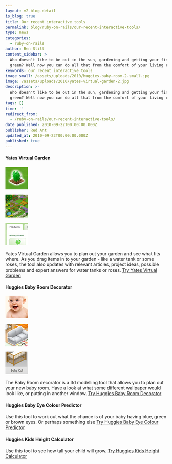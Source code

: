 ```yaml
---
layout: v2-blog-detail
is_blog: true
title: Our recent interactive tools
permalink: blog/ruby-on-rails/our-recent-interactive-tools/
type: news
categories:
  - ruby-on-rails
author: Ben Still
content_sidebar: >
  Who doesn't like to be out in the sun, gardening and getting your fingers all
  green? Well now you can do all that from the comfort of your living room!
keywords: our recent interactive tools
image_small: /assets/uploads/2010/huggies-baby-room-2-small.jpg
image: /assets/uploads/2010/yates-virtual-garden-2.jpg
description: >-
  Who doesn't like to be out in the sun, gardening and getting your fingers all
  green? Well now you can do all that from the comfort of your living room!
tags: []
time: ''
redirect_from:
  - /ruby-on-rails/our-recent-interactive-tools/
date_published: 2010-09-22T00:00:00.000Z
publisher: Red Ant
updated_at: 2010-09-22T00:00:00.000Z
published: true
---
```


#### Yates Virtual Garden

![Example 1](/assets/uploads/2010/yates-virtual-garden-1-thumb.jpg)

![Example 2](/assets/uploads/2010/yates-virtual-garden-2-thumb.jpg)

![Example 3](/assets/uploads/2010/yates-virtual-garden-3-thumb.jpg)

Yates Virtual Garden allows you to plan out your garden and see what fits where. As you drag items in to your garden - like a water tank or some roses, the tool also updates with relevant articles, project ideas, possible problems and expert answers for water tanks or roses. [Try Yates Virtual Garden](http://www.yates.com.au/garden-club/virtual-garden/)

#### Huggies Baby Room Decorator

![Example 1](/assets/uploads/2010/huggies-baby-room-1-thumb.jpg)

![Example 2](/assets/uploads/2010/huggies-baby-room-2-thumb.jpg)

![Example 3](/assets/uploads/2010/huggies-baby-room-3-thumb.jpg)

The Baby Room decorator is a 3d modelling tool that allows you to plan out your new baby room. Have a look at what some different wallpaper would look like, or putting in another window. [Try Huggies Baby Room Decorator](http://www.huggies.com.au/pregnancy/baby-nursery/baby-room-decorator)

#### Huggies Baby Eye Colour Predictor

Use this tool to work out what the chance is of your baby having blue, green or brown eyes. Or perhaps something else [Try Huggies Baby Eye Colour Predictor](https://www.huggies.com.au/pregnancy/early-stages/eye-colour)

#### Huggies Kids Height Calculator

Use this tool to see how tall your child will grow. [Try Huggies Kids Height Calculator](https://www.huggies.com.au/pregnancy/early-stages/height)
